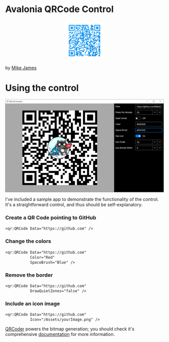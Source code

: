 # Avalonia QRCode Control

<center><a href="" target="_blank"><img align="center" src="resources/Icon.png" width="128"/></a></center>

by [Mike James](https://twitter.com/mikecodesdotnet)


# Using the control 

<center><a href="" target="_blank"><img align="center" src="resources/sample_screenshot.png" width="600"/></a></center>

I've included a sample app to demonstrate the functionality of the control. It's a straightforward control, and thus should be self-explanatory. 

### Create a QR Code pointing to GitHub
```
<qr:QRCode Data="https://github.com" />
```

### Change the colors
```
<qr:QRCode Data="https://github.com" 
           Color="Red" 
           SpaceBrush="Blue" />
```

### Remove the border
```
<qr:QRCode Data="https://github.com" 
           DrawQuietZones="false" />
```

### Include an icon image
```
<qr:QRCode Data="https://github.com" 
           Icon="/Assets/yourImage.png" />
```

[QRCoder](https://github.com/codebude/QRCoder/) powers the bitmap generation; you should check it's comprehensive [documentation](https://github.com/codebude/QRCoder/wiki) for more information. 
